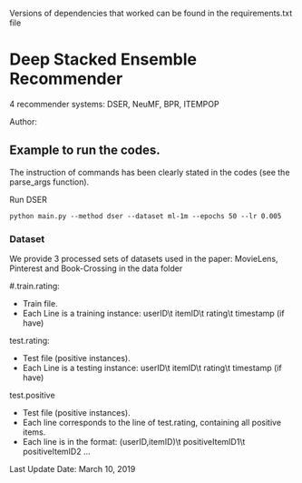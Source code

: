 Versions of dependencies that worked can be found in the requirements.txt file


# Deep Stacked Ensemble Recommender

4 recommender systems: DSER, NeuMF, BPR, ITEMPOP

Author: 

## Example to run the codes.
The instruction of commands has been clearly stated in the codes (see the  parse_args function). 

Run DSER
```
python main.py --method dser --dataset ml-1m --epochs 50 --lr 0.005
```


### Dataset
We provide 3 processed sets of datasets used in the paper: MovieLens, Pinterest and Book-Crossing in the data folder

#.train.rating: 
- Train file.
- Each Line is a training instance: userID\t itemID\t rating\t timestamp (if have)

test.rating:
- Test file (positive instances). 
- Each Line is a testing instance: userID\t itemID\t rating\t timestamp (if have)

test.positive
- Test file (positive instances).
- Each line corresponds to the line of test.rating, containing all positive items.  
- Each line is in the format: (userID,itemID)\t positiveItemID1\t positiveItemID2 ...

Last Update Date: March 10, 2019
